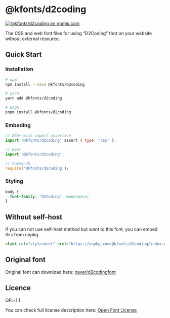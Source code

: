 # @kfonts/d2coding

[![@kfonts/d2coding on npmjs.com](https://img.shields.io/npm/v/%40kfonts%2Fd2coding)](https://www.npmjs.com/package/@kfonts/d2coding)

The CSS and web font files for using &OpenCurlyDoubleQuote;D2Coding&CloseCurlyDoubleQuote; font on your website without external resource.

## Quick Start

### Installation

```sh
# npm
npm install --save @kfonts/d2coding

# yarn
yarn add @kfonts/d2coding

# pnpm
pnpm install @kfonts/d2coding
```

### Embeding

```js
// ES6+ with import assertion
import '@kfonts/d2coding' assert { type: 'css' };

// ES6+
import '@kfonts/d2coding';

// CommonJS
require('@kfonts/d2coding');
```

### Styling

```css
body {
  font-family: 'D2Coding', monospace;
}
```

## Without self-host

If you can not use self-host method but want to this font, you can embed this from unpkg.

```html
<link rel="stylesheet" href="https://unpkg.com/@kfonts/d2coding/index.css" />
```

## Original font

Original font can download here: [naver/d2codingfont](https://github.com/naver/d2codingfont)

## Licence

OFL-1.1

You can check full license description here: [Open Font License](https://www.woowahan.com/fonts/license)
